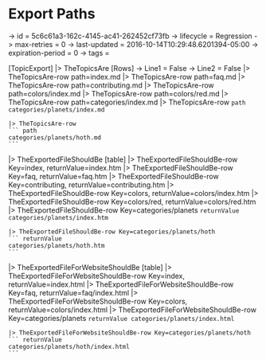 # Export Paths

-> id = 5c6c61a3-162c-4145-ac41-262452cf73fb
-> lifecycle = Regression
-> max-retries = 0
-> last-updated = 2016-10-14T10:29:48.6201394-05:00
-> expiration-period = 0
-> tags = 

[TopicExport]
|> TheTopicsAre
    [Rows]
    -> Line1 = False
    -> Line2 = False
    |> TheTopicsAre-row path=index.md
    |> TheTopicsAre-row path=faq.md
    |> TheTopicsAre-row path=contributing.md
    |> TheTopicsAre-row path=colors/index.md
    |> TheTopicsAre-row path=colors/red.md
    |> TheTopicsAre-row path=categories/index.md
    |> TheTopicsAre-row
    ``` path
    categories/planets/index.md
    ```

    |> TheTopicsAre-row
    ``` path
    categories/planets/hoth.md
    ```


|> TheExportedFileShouldBe
    [table]
    |> TheExportedFileShouldBe-row Key=index, returnValue=index.htm
    |> TheExportedFileShouldBe-row Key=faq, returnValue=faq.htm
    |> TheExportedFileShouldBe-row Key=contributing, returnValue=contributing.htm
    |> TheExportedFileShouldBe-row Key=colors, returnValue=colors/index.htm
    |> TheExportedFileShouldBe-row Key=colors/red, returnValue=colors/red.htm
    |> TheExportedFileShouldBe-row Key=categories/planets
    ``` returnValue
    categories/planets/index.htm
    ```

    |> TheExportedFileShouldBe-row Key=categories/planets/hoth
    ``` returnValue
    categories/planets/hoth.htm
    ```


|> TheExportedFileForWebsiteShouldBe
    [table]
    |> TheExportedFileForWebsiteShouldBe-row Key=index, returnValue=index.html
    |> TheExportedFileForWebsiteShouldBe-row Key=faq, returnValue=faq/index.html
    |> TheExportedFileForWebsiteShouldBe-row Key=colors, returnValue=colors/index.html
    |> TheExportedFileForWebsiteShouldBe-row Key=categories/planets
    ``` returnValue
    categories/planets/index.html
    ```

    |> TheExportedFileForWebsiteShouldBe-row Key=categories/planets/hoth
    ``` returnValue
    categories/planets/hoth/index.html
    ```


~~~
